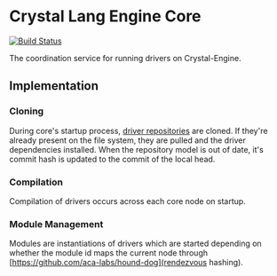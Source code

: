 # Crystal Lang Engine Core

[![Build Status](https://travis-ci.org/aca-labs/crystal-engine-core.svg?branch=master)](https://travis-ci.org/aca-labs/crystal-engine-core)

The coordination service for running drivers on Crystal-Engine.

## Implementation

### Cloning

During core's startup process, [driver repositories](https://github.com/aca-labs/crystal-engine-drivers) are cloned. If they're already present on the file system, they are pulled and the driver dependencies installed.
When the repository model is out of date, it's commit hash is updated to the commit of the local head.

### Compilation

Compilation of drivers occurs across each core node on startup.

### Module Management

Modules are instantiations of drivers which are started depending on whether the module id maps the current node through [https://github.com/aca-labs/hound-dog](rendezvous hashing).
